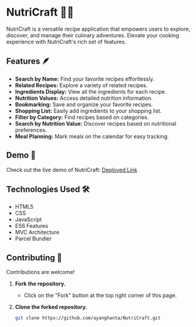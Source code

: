 # NutriCraft 🍲✨

NutriCraft is a versatile recipe application that empowers users to explore, discover, and manage their culinary adventures. Elevate your cooking experience with NutriCraft's rich set of features.

<!-- ![NutriCraft](./img/main-logo.png)
<img src="./img/main-logo.png" alt="NutriCraft" style="width:500px;"> -->

## Features 🪶

- **Search by Name:** Find your favorite recipes effortlessly.
- **Related Recipes:** Explore a variety of related recipes.
- **Ingredients Display:** View all the ingredients for each recipe.
- **Nutrition Values:** Access detailed nutrition information.
- **Bookmarking:** Save and organize your favorite recipes.
- **Shopping List:** Easily add ingredients to your shopping list.
- **Filter by Category:** Find recipes based on categories.
- **Search by Nutrition Value:** Discover recipes based on nutritional preferences.
- **Meal Planning:** Mark meals on the calendar for easy tracking.

## Demo 🚀

Check out the live demo of NutriCraft: [Deployed Link](your-deployed-link)

## Technologies Used 🛠️

- HTML5
- CSS
- JavaScript
- ES6 Features
- MVC Architecture
- Parcel Bundler

## Contributing 🤝

Contributions are welcome!

1. **Fork the repository.**

   - Click on the "Fork" button at the top right corner of this page.

2. **Clone the forked repository.**
   ```bash
   git clone https://github.com/ayanghanta/NutriCraft.git
   ```
